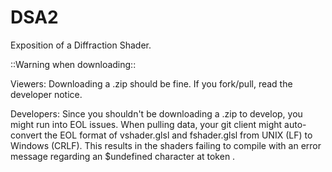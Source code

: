 DSA2
====

Exposition of a Diffraction Shader.


::Warning when downloading::

Viewers: Downloading a .zip should be fine. If you fork/pull, read the developer notice.

Developers: Since you shouldn't be downloading a .zip to develop, you might run into EOL issues. When pulling data, your git client might auto-convert the EOL format of vshader.glsl and fshader.glsl from UNIX (LF) to Windows (CRLF). This results in the shaders failing to compile with an error message regarding an $undefined character at token <undefined>.
